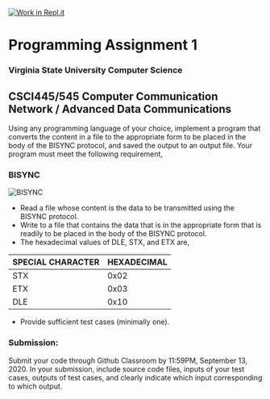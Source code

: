 [![Work in Repl.it](https://classroom.github.com/assets/work-in-replit-14baed9a392b3a25080506f3b7b6d57f295ec2978f6f33ec97e36a161684cbe9.svg)](https://classroom.github.com/online_ide?assignment_repo_id=3109133&assignment_repo_type=AssignmentRepo)
# Programming Assignment 1
### Virginia State University Computer Science
## CSCI445/545 Computer Communication Network / Advanced Data Communications 

Using any programming language of your choice, implement a program that converts the content in a file to the appropriate form to be placed in the body of the BISYNC protocol, and saved the output to an output file. Your program must meet the following requirement, 

### BISYNC
![BISYNC](https://media.geeksforgeeks.org/wp-content/uploads/20200805161103/bisync11.png)

-	Read a file whose content is the data to be transmitted using the BISYNC protocol.
-	Write to a file that contains the data that is in the appropriate form that is readily to be placed in the body of the BISYNC protocol.
-	The hexadecimal values of DLE, STX, and ETX are, 

  |SPECIAL CHARACTER | HEXADECIMAL |
  |------------------|-------------|
  | STX              | 0x02        |
  | ETX	             | 0x03        |
  | DLE	             | 0x10        |
  
-	Provide sufficient test cases (minimally one). 


### Submission:
Submit your code through Github Classroom by 11:59PM, September 13, 2020. 
In your submission, include source code files, inputs of your test cases, outputs of test cases, and clearly indicate which input corresponding to which output.
